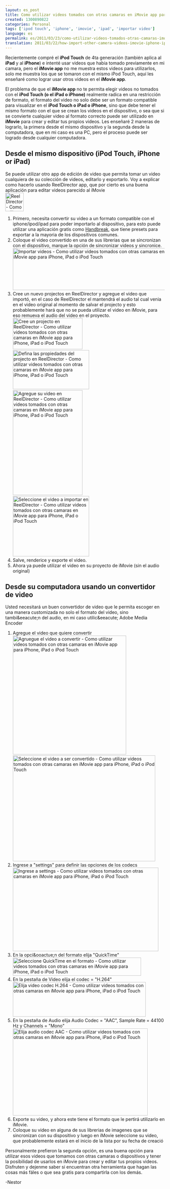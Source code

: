 ```yaml
---
layout: es_post
title: Como utilizar videos tomados con otras camaras en iMovie app para iPhone, iPad o iPod Touch
created: 1300890822
categories: Personal
tags: ['ipod touch', 'iphone', 'imovie', 'ipad', 'importar video']
language: es
permalink: es/2011/03/23/como-utilizar-videos-tomados-otras-camaras-imovie-app-para-iphone-ipad-o-ipod-touch-1475
translation: 2011/03/22/how-import-other-camera-videos-imovie-iphone-ipad-or-ipod-touch-1474
---
```

Recientemente compr&eacute; el <b>iPod Touch</b> de 4ta generaci&oacute;n (tambi&eacute;n aplica al <b>iPad</b> y al <b>iPhone</b>) e intent&eacute; usar videos que habia tomado previamente en mi camara, pero el <b>iMovie app</b> no me muestra estos videos para utilizarlos, solo me muestra los que se tomaron con el mismo iPod Touch, aqu&iacute; les ense&ntilde;ar&eacute; como lograr usar otros videos en el <b>iMovie app</b>.

El problema de que el <b>iMovie app</b> no te permita elegir videos no tomados con el <b>iPod Touch (o el iPad o iPhone)</b> realmente radica en una restricción de formato, el formato del video no solo debe ser un formato compatible para visualizar en el <b>iPod Touch o iPad o iPhone</b>, sino que debe tener el mismo formato con el que se crean los videos en el dispositivo, o sea que si se convierte cualquier video al formato correcto puede ser utilizado en <b>iMovie</b> para crear y editar tus propios videos.
Les ense&ntilde;ar&eacute; 2 maneras de lograrlo, la primera desde el mismo dispositivo y la segunda desde la computadora, que en mi caso es una PC, pero el proceso puede ser logrado desde cualquier computadora.
<h2>Desde el mismo dispositivo (iPod Touch, iPhone or iPad)</h2>
Se puede utilizar otro app de edición de video que permita tomar un video cualquiera de su colección de videos, editarlo y exportarlo.
Voy a explicar como hacerlo usando ReelDirector app, que por cierto es una buena aplicaci&oacute;n para editar videos parecido al iMovie <br /> <img src="/sites/nestor.profesional.co.cr/files/reeldirector.png" alt="ReelDirector - Como utilizar videos tomados con otras camaras en iMovie app para iPhone, iPad o iPod Touch" width="58" height="58">
<ol>
<li>Primero, necesita convertir su video a un formato compatible con el iphone/ipod/ipad para poder importarlo al dispositivo, para esto puede utilizar una aplicaci&oacute;n gratis como <a href="http://handbrake.fr/" target="_blank">Handbreak</a>, que tiene presets para exportar a la mayoria de los dispositivos comunes.</li>
<li>Coloque el video convertido en una de sus librerias que se sincronizan con el dispositivo, marque la opci&oacute;n de sincronizar videos y sincronice. <br /> <img src="/sites/nestor.profesional.co.cr/files/001_import_videos.png" alt="Importar videos - Como utilizar videos tomados con otras camaras en iMovie app para iPhone, iPad o iPod Touch" width="523" height="132"></li>
<li>Cree un nuevo projectos en ReelDirector y agregue el video que import&oacute;, en el caso de ReelDirector el mantendr&aacute; el audio tal cual venia en el video original al momento de salvar el projecto y esto probablemente har&aacute; que no se pueda utilizar el video en iMovie, para eso remueva el audio del video en el proyecto.<br /> <img src="/sites/nestor.profesional.co.cr/files/002_create_proejct.png" alt="Cree un projecto en ReelDirector - Como utilizar videos tomados con otras camaras en iMovie app para iPhone, iPad o iPod Touch" width="220" height="98"><br /> <img src="/sites/nestor.profesional.co.cr/files/003_set_project_settings.png" alt="Defina las propiedades del projecto en ReelDirector - Como utilizar videos tomados con otras camaras en iMovie app para iPhone, iPad o iPod Touch" width="241" height="123">
<br /> <img src="/sites/nestor.profesional.co.cr/files/005_select_video_type.png" alt="Agregue su video en ReelDirector - Como utilizar videos tomados con otras camaras en iMovie app para iPhone, iPad o iPod Touch" width="220" height="330">
<br /> <img src="/sites/nestor.profesional.co.cr/files/007_choose_video.png" alt="Seleccione el video a importar en ReelDirector - Como utilizar videos tomados con otras camaras en iMovie app para iPhone, iPad o iPod Touch" width="241" height="190"></li>
<li>Salve, renderice y exporte el video.</li>
<li>Ahora ya puede utilizar el video en su proyecto de iMovie (sin el audio original)</li>
</ol>

<h2>Desde su computadora usando un convertidor de video</h2>
Usted necesitar&aacute; un buen convertidor de video que le permita escoger en una manera customizada no solo el formato del video, sino tambi&eeacute;n del audio, en mi caso utilic&eeacute; Adobe Media Encoder
<ol>
<li>Agregue el video que quiere convertir<br /> <img src="/sites/nestor.profesional.co.cr/files/b002_adobe_media_encoder.png" alt="Agruegue el video a convertir - Como utilizar videos tomados con otras camaras en iMovie app para iPhone, iPad o iPod Touch" width="358" height="374">
<br /> <img src="/sites/nestor.profesional.co.cr/files/b003_select_video.png" alt="Seleccione el video a ser convertido - Como utilizar videos tomados con otras camaras en iMovie app para iPhone, iPad o iPod Touch" width="450" height="333"></li>
<li>Ingrese a "settings" para definir las opciones de los codecs<br /> <img src="/sites/nestor.profesional.co.cr/files/b004_go_to_settings.png" alt="Ingrese a settings - Como utilizar videos tomados con otras camaras en iMovie app para iPhone, iPad o iPod Touch" width="460" height="263"></li>
<li>En la opci&ooactue;n del formato elija "QuickTime"<br /> <img src="/sites/nestor.profesional.co.cr/files/b005_settings_quicktime.png" alt="Seleccione QuickTime en el formato - Como utilizar videos tomados con otras camaras en iMovie app para iPhone, iPad o iPod Touch" width="405" height="57"></li>
<li>En la pesta&ntilde;a de Video elija el codec = "H.264"<br /> <img src="/sites/nestor.profesional.co.cr/files/b006_settings_video_h264.png" alt="Elija video codec H.264 - Como utilizar videos tomados con otras camaras en iMovie app para iPhone, iPad o iPod Touch" width="420" height="109"></li>
<li>En la pesta&ntilde;a de Audio elija Audio Codec = "AAC", Sample Rate = 44100 Hz y Channels = "Mono"<br /> <img src="/sites/nestor.profesional.co.cr/files/b007_settings_audio.png" alt="Elija audio codec AAC - Como utilizar videos tomados con otras camaras en iMovie app para iPhone, iPad o iPod Touch" width="426" height="274"></li>
<li>Exporte su video, y ahora este tiene el formato que le pertir&aacute; utilizarlo en iMovie.</li>
<li>Coloque su video en alguna de sus librerias de imagenes que se sincronizan con su dispositivo y luego en iMovie seleccione su video, que probablemente estar&aacute; en el inicio de la lista por su fecha de creaci&oacute;</li>
</ol>

Personalmente prefieron la segunda opci&oacute;n, es una buena opci&oacute;n para utilizar esos videos que tomamos con otras camaras o dispositivos y tener la posibilidad de usarlos en iMovie para crear y editar tus propios videos.
Disfruten y dejenme saber si encuentran otra herramienta que hagan las cosas m&aacute;s f&aacute;les o que sea gratis para compartirla con los dem&aacute;s.

-Nestor
